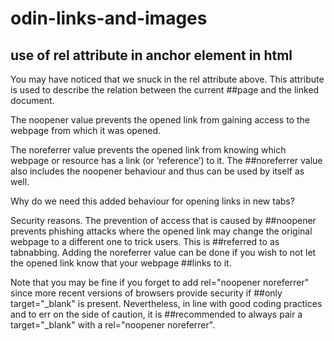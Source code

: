 # odin-links-and-images

## use of rel attribute in anchor element in html

You may have noticed that we snuck in the rel attribute above. This attribute is used to describe the relation between the current ##page and the linked document.


The noopener value prevents the opened link from gaining access to the webpage from which it was opened.

The noreferrer value prevents the opened link from knowing which webpage or resource has a link (or ‘reference’) to it. The ##noreferrer value also includes the noopener behaviour and thus can be used by itself as well.

Why do we need this added behaviour for opening links in new tabs?

Security reasons. The prevention of access that is caused by ##noopener prevents phishing attacks where the opened link may change the original webpage to a different one to trick users. This is ##referred to as tabnabbing. Adding the noreferrer value can be done if you wish to not let the opened link know that your webpage ##links to it.

Note that you may be fine if you forget to add rel="noopener noreferrer" since more recent versions of browsers provide security if ##only target="_blank" is present. Nevertheless, in line with good coding practices and to err on the side of caution, it is ##recommended to always pair a target="_blank" with a rel="noopener noreferrer".

